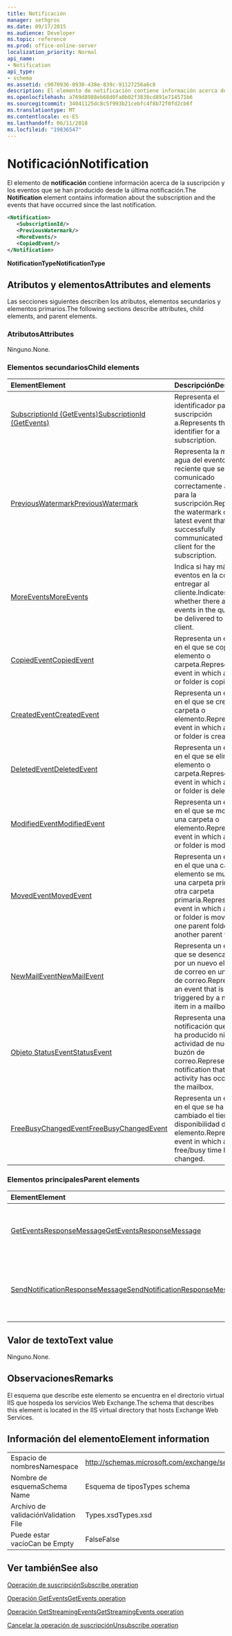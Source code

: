 ```yaml
---
title: Notificación
manager: sethgros
ms.date: 09/17/2015
ms.audience: Developer
ms.topic: reference
ms.prod: office-online-server
localization_priority: Normal
api_name:
- Notification
api_type:
- schema
ms.assetid: c9070936-0930-438e-839c-91127256a6c8
description: El elemento de notificación contiene información acerca de la suscripción y los eventos que se han producido desde la última notificación.
ms.openlocfilehash: a769d8988eb68d0fa0b02f3838cd891e714571b6
ms.sourcegitcommit: 34041125dc8c5f993b21cebfc4f8b72f0fd2cb6f
ms.translationtype: MT
ms.contentlocale: es-ES
ms.lasthandoff: 06/11/2018
ms.locfileid: "19836547"
---
```

# <a name="notification"></a><span data-ttu-id="7c283-103">Notificación</span><span class="sxs-lookup"><span data-stu-id="7c283-103">Notification</span></span>

<span data-ttu-id="7c283-104">El elemento de **notificación** contiene información acerca de la suscripción y los eventos que se han producido desde la última notificación.</span><span class="sxs-lookup"><span data-stu-id="7c283-104">The **Notification** element contains information about the subscription and the events that have occurred since the last notification.</span></span> 
  
```xml
<Notification>
   <SubscriptionId/>
   <PreviousWatermark/>
   <MoreEvents/>
   <CopiedEvent/>
</Notification>
```

 <span data-ttu-id="7c283-105">**NotificationType**</span><span class="sxs-lookup"><span data-stu-id="7c283-105">**NotificationType**</span></span>
## <a name="attributes-and-elements"></a><span data-ttu-id="7c283-106">Atributos y elementos</span><span class="sxs-lookup"><span data-stu-id="7c283-106">Attributes and elements</span></span>

<span data-ttu-id="7c283-107">Las secciones siguientes describen los atributos, elementos secundarios y elementos primarios.</span><span class="sxs-lookup"><span data-stu-id="7c283-107">The following sections describe attributes, child elements, and parent elements.</span></span>
  
### <a name="attributes"></a><span data-ttu-id="7c283-108">Atributos</span><span class="sxs-lookup"><span data-stu-id="7c283-108">Attributes</span></span>

<span data-ttu-id="7c283-109">Ninguno.</span><span class="sxs-lookup"><span data-stu-id="7c283-109">None.</span></span>
  
### <a name="child-elements"></a><span data-ttu-id="7c283-110">Elementos secundarios</span><span class="sxs-lookup"><span data-stu-id="7c283-110">Child elements</span></span>

|<span data-ttu-id="7c283-111">**Element**</span><span class="sxs-lookup"><span data-stu-id="7c283-111">**Element**</span></span>|<span data-ttu-id="7c283-112">**Descripción**</span><span class="sxs-lookup"><span data-stu-id="7c283-112">**Description**</span></span>|
|:-----|:-----|
|[<span data-ttu-id="7c283-113">SubscriptionId (GetEvents)</span><span class="sxs-lookup"><span data-stu-id="7c283-113">SubscriptionId (GetEvents)</span></span>](subscriptionid-getevents.md) <br/> |<span data-ttu-id="7c283-114">Representa el identificador para una suscripción a.</span><span class="sxs-lookup"><span data-stu-id="7c283-114">Represents the identifier for a subscription.</span></span>  <br/> |
|[<span data-ttu-id="7c283-115">PreviousWatermark</span><span class="sxs-lookup"><span data-stu-id="7c283-115">PreviousWatermark</span></span>](previouswatermark.md) <br/> |<span data-ttu-id="7c283-116">Representa la marca de agua del evento más reciente que se ha comunicado correctamente al cliente para la suscripción.</span><span class="sxs-lookup"><span data-stu-id="7c283-116">Represents the watermark of the latest event that was successfully communicated to the client for the subscription.</span></span>  <br/> |
|[<span data-ttu-id="7c283-117">MoreEvents</span><span class="sxs-lookup"><span data-stu-id="7c283-117">MoreEvents</span></span>](moreevents.md) <br/> |<span data-ttu-id="7c283-118">Indica si hay más eventos en la cola para entregar al cliente.</span><span class="sxs-lookup"><span data-stu-id="7c283-118">Indicates whether there are more events in the queue to be delivered to the client.</span></span>  <br/> |
|[<span data-ttu-id="7c283-119">CopiedEvent</span><span class="sxs-lookup"><span data-stu-id="7c283-119">CopiedEvent</span></span>](copiedevent.md) <br/> |<span data-ttu-id="7c283-120">Representa un evento en el que se copia un elemento o carpeta.</span><span class="sxs-lookup"><span data-stu-id="7c283-120">Represents an event in which an item or folder is copied.</span></span>  <br/> |
|[<span data-ttu-id="7c283-121">CreatedEvent</span><span class="sxs-lookup"><span data-stu-id="7c283-121">CreatedEvent</span></span>](createdevent.md) <br/> |<span data-ttu-id="7c283-122">Representa un evento en el que se crea una carpeta o elemento.</span><span class="sxs-lookup"><span data-stu-id="7c283-122">Represents an event in which an item or folder is created.</span></span>  <br/> |
|[<span data-ttu-id="7c283-123">DeletedEvent</span><span class="sxs-lookup"><span data-stu-id="7c283-123">DeletedEvent</span></span>](deletedevent.md) <br/> |<span data-ttu-id="7c283-124">Representa un evento en el que se elimina un elemento o carpeta.</span><span class="sxs-lookup"><span data-stu-id="7c283-124">Represents an event in which an item or folder is deleted.</span></span>  <br/> |
|[<span data-ttu-id="7c283-125">ModifiedEvent</span><span class="sxs-lookup"><span data-stu-id="7c283-125">ModifiedEvent</span></span>](modifiedevent.md) <br/> |<span data-ttu-id="7c283-126">Representa un evento en el que se modifica una carpeta o elemento.</span><span class="sxs-lookup"><span data-stu-id="7c283-126">Represents an event in which an item or folder is modified.</span></span>  <br/> |
|[<span data-ttu-id="7c283-127">MovedEvent</span><span class="sxs-lookup"><span data-stu-id="7c283-127">MovedEvent</span></span>](movedevent.md) <br/> |<span data-ttu-id="7c283-128">Representa un evento en el que una carpeta o elemento se mueve de una carpeta principal a otra carpeta primaria.</span><span class="sxs-lookup"><span data-stu-id="7c283-128">Represents an event in which an item or folder is moved from one parent folder to another parent folder.</span></span>  <br/> |
|[<span data-ttu-id="7c283-129">NewMailEvent</span><span class="sxs-lookup"><span data-stu-id="7c283-129">NewMailEvent</span></span>](newmailevent.md) <br/> |<span data-ttu-id="7c283-130">Representa un evento que se desencadena por un nuevo elemento de correo en un buzón de correo.</span><span class="sxs-lookup"><span data-stu-id="7c283-130">Represents an event that is triggered by a new mail item in a mailbox.</span></span>  <br/> |
|[<span data-ttu-id="7c283-131">Objeto StatusEvent</span><span class="sxs-lookup"><span data-stu-id="7c283-131">StatusEvent</span></span>](statusevent.md) <br/> |<span data-ttu-id="7c283-132">Representa una notificación que no se ha producido ninguna actividad de nuevo en el buzón de correo.</span><span class="sxs-lookup"><span data-stu-id="7c283-132">Represents a notification that no new activity has occurred in the mailbox.</span></span>  <br/> |
|[<span data-ttu-id="7c283-133">FreeBusyChangedEvent</span><span class="sxs-lookup"><span data-stu-id="7c283-133">FreeBusyChangedEvent</span></span>](freebusychangedevent.md) <br/> |<span data-ttu-id="7c283-134">Representa un evento en el que se ha cambiado el tiempo de disponibilidad de un elemento.</span><span class="sxs-lookup"><span data-stu-id="7c283-134">Represents an event in which an item's free/busy time has changed.</span></span>  <br/> |
   
### <a name="parent-elements"></a><span data-ttu-id="7c283-135">Elementos principales</span><span class="sxs-lookup"><span data-stu-id="7c283-135">Parent elements</span></span>

|<span data-ttu-id="7c283-136">**Element**</span><span class="sxs-lookup"><span data-stu-id="7c283-136">**Element**</span></span>|<span data-ttu-id="7c283-137">**Descripción**</span><span class="sxs-lookup"><span data-stu-id="7c283-137">**Description**</span></span>|
|:-----|:-----|
|[<span data-ttu-id="7c283-138">GetEventsResponseMessage</span><span class="sxs-lookup"><span data-stu-id="7c283-138">GetEventsResponseMessage</span></span>](geteventsresponsemessage.md) <br/> |<span data-ttu-id="7c283-139">Contiene el estado y el resultado de una única solicitud GetEvents.</span><span class="sxs-lookup"><span data-stu-id="7c283-139">Contains the status and result of a single GetEvents request.</span></span>  <br/> |
|[<span data-ttu-id="7c283-140">SendNotificationResponseMessage</span><span class="sxs-lookup"><span data-stu-id="7c283-140">SendNotificationResponseMessage</span></span>](sendnotificationresponsemessage.md) <br/> |<span data-ttu-id="7c283-141">Contiene el estado y el resultado de una única solicitud de SendNotification.</span><span class="sxs-lookup"><span data-stu-id="7c283-141">Contains the status and result of a single SendNotification request.</span></span>  <br/> |
   
## <a name="text-value"></a><span data-ttu-id="7c283-142">Valor de texto</span><span class="sxs-lookup"><span data-stu-id="7c283-142">Text value</span></span>

<span data-ttu-id="7c283-143">Ninguno.</span><span class="sxs-lookup"><span data-stu-id="7c283-143">None.</span></span>
  
## <a name="remarks"></a><span data-ttu-id="7c283-144">Observaciones</span><span class="sxs-lookup"><span data-stu-id="7c283-144">Remarks</span></span>

<span data-ttu-id="7c283-145">El esquema que describe este elemento se encuentra en el directorio virtual IIS que hospeda los servicios Web Exchange.</span><span class="sxs-lookup"><span data-stu-id="7c283-145">The schema that describes this element is located in the IIS virtual directory that hosts Exchange Web Services.</span></span>
  
## <a name="element-information"></a><span data-ttu-id="7c283-146">Información del elemento</span><span class="sxs-lookup"><span data-stu-id="7c283-146">Element information</span></span>

|||
|:-----|:-----|
|<span data-ttu-id="7c283-147">Espacio de nombres</span><span class="sxs-lookup"><span data-stu-id="7c283-147">Namespace</span></span>  <br/> |http://schemas.microsoft.com/exchange/services/2006/types  <br/> |
|<span data-ttu-id="7c283-148">Nombre de esquema</span><span class="sxs-lookup"><span data-stu-id="7c283-148">Schema Name</span></span>  <br/> |<span data-ttu-id="7c283-149">Esquema de tipos</span><span class="sxs-lookup"><span data-stu-id="7c283-149">Types schema</span></span>  <br/> |
|<span data-ttu-id="7c283-150">Archivo de validación</span><span class="sxs-lookup"><span data-stu-id="7c283-150">Validation File</span></span>  <br/> |<span data-ttu-id="7c283-151">Types.xsd</span><span class="sxs-lookup"><span data-stu-id="7c283-151">Types.xsd</span></span>  <br/> |
|<span data-ttu-id="7c283-152">Puede estar vacío</span><span class="sxs-lookup"><span data-stu-id="7c283-152">Can be Empty</span></span>  <br/> |<span data-ttu-id="7c283-153">False</span><span class="sxs-lookup"><span data-stu-id="7c283-153">False</span></span>  <br/> |
   
## <a name="see-also"></a><span data-ttu-id="7c283-154">Ver también</span><span class="sxs-lookup"><span data-stu-id="7c283-154">See also</span></span>



[<span data-ttu-id="7c283-155">Operación de suscripción</span><span class="sxs-lookup"><span data-stu-id="7c283-155">Subscribe operation</span></span>](subscribe-operation.md)
  
[<span data-ttu-id="7c283-156">Operación GetEvents</span><span class="sxs-lookup"><span data-stu-id="7c283-156">GetEvents operation</span></span>](getevents-operation.md)
  
[<span data-ttu-id="7c283-157">Operación GetStreamingEvents</span><span class="sxs-lookup"><span data-stu-id="7c283-157">GetStreamingEvents operation</span></span>](getstreamingevents-operation.md)
  
[<span data-ttu-id="7c283-158">Cancelar la operación de suscripción</span><span class="sxs-lookup"><span data-stu-id="7c283-158">Unsubscribe operation</span></span>](unsubscribe-operation.md)

